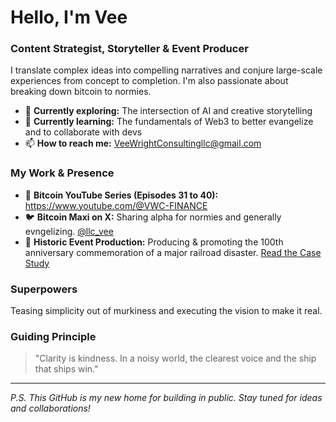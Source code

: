 # Hello, I'm Vee 

### Content Strategist, Storyteller & Event Producer

I translate complex ideas into compelling narratives and conjure large-scale experiences from concept to completion. I'm also passionate about breaking down bitcoin to normies.

- 🔭 **Currently exploring:** The intersection of AI and creative storytelling
- 🌱 **Currently learning:** The fundamentals of Web3 to better evangelize and to collaborate with devs
- 📫 **How to reach me:** VeeWrightConsultingllc@gmail.com

### My Work & Presence

- 🎥 **Bitcoin YouTube Series (Episodes 31 to 40):** https://www.youtube.com/@VWC-FINANCE
- 🐦 **Bitcoin Maxi on X:** Sharing alpha for normies and generally evngelizing. [@llc_vee](https://x.com/llc_vee)
- 🚂 **Historic Event Production:** Producing & promoting the 100th anniversary commemoration of a major railroad disaster. [Read the Case Study](http://bit.ly/3HGhvV9)

### Superpowers

Teasing simplicity out of murkiness and executing the vision to make it real.

### Guiding Principle

> "Clarity is kindness. In a noisy world, the clearest voice and the ship that ships win."

---

*P.S. This GitHub is my new home for building in public. Stay tuned for ideas and collaborations!*

